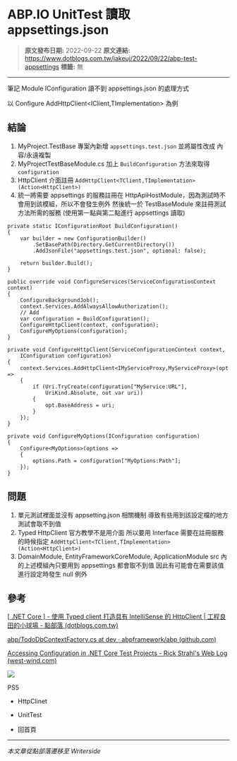 # ABP.IO UnitTest 讀取 appsettings.json

> **原文發布日期:** 2022-09-22
> **原文連結:** https://www.dotblogs.com.tw/jakeuj/2022/09/22/abp-test-appsettings
> **標籤:** 無

---

筆記 Module IConfiguration 讀不到 appsettings.json 的處理方式

以 Configure AddHttpClient<IClient,TImplementation> 為例

## 結論

1. MyProject.TestBase 專案內新增 `appsettings.test.json` 並將屬性改成 內容/永遠複製
2. MyProjectTestBaseModule.cs 加上 `BuildConfiguration` 方法來取得 `configuration`
3. HttpClient 介面註冊 `AddHttpClient<TClient,TImplementation>(Action<HttpClient>)`
4. 統一將需要 appsettings 的服務註冊在 HttpApiHostModule，因為測試時不會用到該模組，所以不會發生例外
   然後統一於 TestBaseModule 來註冊測試方法所需的服務 (使用第一點與第二點進行 appsettings 讀取)

```
private static IConfigurationRoot BuildConfiguration()
{
    var builder = new ConfigurationBuilder()
        .SetBasePath(Directory.GetCurrentDirectory())
        .AddJsonFile("appsettings.test.json", optional: false);

    return builder.Build();
}

public override void ConfigureServices(ServiceConfigurationContext context)
{
    ConfigureBackgroundJob();
    context.Services.AddAlwaysAllowAuthorization();
    // Add
    var configuration = BuildConfiguration();
    ConfigureHttpClient(context, configuration);
    ConfigureMyOptions(configuration);
}

private void ConfigureHttpClient(ServiceConfigurationContext context,
    IConfiguration configuration)
{
    context.Services.AddHttpClient<IMyServiceProxy,MyServiceProxy>(opt =>
    {
        if (Uri.TryCreate(configuration["MyService:URL"],
            UriKind.Absolute, out var uri))
        {
            opt.BaseAddress = uri;
        }
    });
}

private void ConfigureMyOptions(IConfiguration configuration)
{
    Configure<MyOptions>(options =>
    {
        options.Path = configuration["MyOptions:Path"];
    });
}
```

## 問題

1. 單元測試裡面並沒有 appsetting.json 相關機制
   導致有些用到該設定檔的地方測試會取不到值
2. Typed HttpClient 官方教學不是用介面
   所以要用 Interface 需要在註冊服務的時候指定
   `AddHttpClient<TClient,TImplementation>(Action<HttpClient>)`
3. DomainModule, EntityFrameworkCoreModule, ApplicationModule
   src 內的上述模組內只要用到 appsettings 都會取不到值
   因此有可能會在需要該值進行設定時發生 null 例外

## 參考

[[ .NET Core ] - 使用 Typed client 打造具有 IntelliSense 的 HttpClient | 工程良田的小球場 - 點部落 (dotblogs.com.tw)](https://dotblogs.com.tw/armycoding/2021/03/21/net-core-typed-http-client)

[abp/TodoDbContextFactory.cs at dev · abpframework/abp (github.com)](https://github.com/abpframework/abp/blob/dev/test/DistEvents/DistDemoApp.EfCoreRabbitMq/TodoDbContextFactory.cs)

[Accessing Configuration in .NET Core Test Projects - Rick Strahl's Web Log (west-wind.com)](https://weblog.west-wind.com/posts/2018/Feb/18/Accessing-Configuration-in-NET-Core-Test-Projects)

![](https://card.psnprofiles.com/1/jakeuj.png)

PS5

* HttpClinet
* UnitTest

* 回首頁

---

*本文章從點部落遷移至 Writerside*
